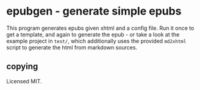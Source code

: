 # epubgen - generate simple epubs

This program generates epubs given xhtml and a config file. Run it once to get a
template, and again to generate the epub - or take a look at the example project
in `test/`, which additionally uses the provided `md2xhtml` script to generate
the html from markdown sources.

## copying

Licensed MIT.
